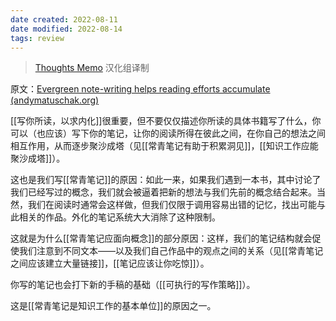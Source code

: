 ```yaml
---
date created: 2022-08-11
date modified: 2022-08-14
tags: review
---
```


<!--我的理解:: 传统的阅读+笔记的模式，不同书本和文章之间的联系，全靠自己大脑的短时记忆能力或运气，去找到关系和连接，这一点都不cool也不高效。现在基于link的模式，符合大脑思考直觉，相当于将阅读成果积累到了大脑的网状结构的一个个知识节点上了。真应了那句话：[[✨写作之难，在于将网状的思想，通过树状的句法，用线性的文字展开  --史蒂芬· 平克]]。阅读之难，则是反之：看线性的文字，进行树状的输入，最后进行网状思想和知识的积累。-->

> [Thoughts Memo](https://paratranz.cn/projects/3131) 汉化组译制

原文：[Evergreen note-writing helps reading efforts accumulate (andymatuschak.org)](https://notes.andymatuschak.org/z6M8kex6kDF2FT6MWqAMDQddsqUr8sphLmyy1)

[[写你所读，以求内化]]很重要，但不要仅仅描述你所读的具体书籍写了什么，你可以（也应该）写下你的笔记，让你的阅读所得在彼此之间，在你自己的想法之间相互作用，从而逐步聚沙成塔（见[[常青笔记有助于积累洞见]]，[[知识工作应能聚沙成塔]]）。

这也是我们写[[常青笔记]]的原因：如此一来，如果我们遇到一本书，其中讨论了我们已经写过的概念，我们就会被逼着把新的想法与我们先前的概念结合起来。当然，我们在阅读时通常会这样做，但我们仅限于调用容易出错的记忆，找出可能与此相关的作品。外化的笔记系统大大消除了这种限制。

这就是为什么[[常青笔记应面向概念]]的部分原因：这样，我们的笔记结构就会促使我们注意到不同文本——以及我们自己作品中的观点之间的关系（见[[常青笔记之间应该建立大量链接]]，[[笔记应该让你吃惊]]）。

你写的笔记也会打下新的手稿的基础（[[可执行的写作策略]]）。

这是[[常青笔记是知识工作的基本单位]]的原因之一。
